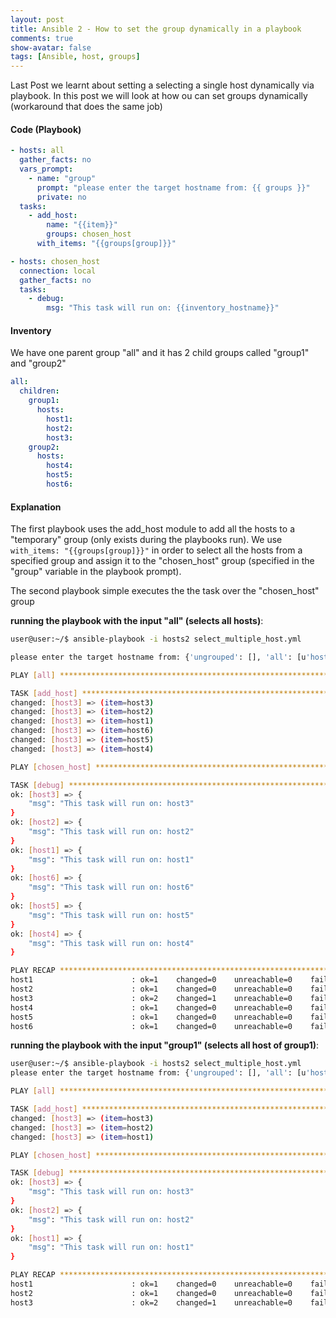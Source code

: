 ```yaml
---
layout: post
title: Ansible 2 - How to set the group dynamically in a playbook
comments: true
show-avatar: false
tags: [Ansible, host, groups]
---
```

Last Post we learnt about setting a selecting a single host dynamically via playbook.
In this post we will look at how ou can set groups dynamically (workaround that does the same job)

#### Code (Playbook)

```yml
- hosts: all
  gather_facts: no
  vars_prompt:
    - name: "group"
      prompt: "please enter the target hostname from: {{ groups }}"
      private: no
  tasks:
    - add_host:
        name: "{{item}}"
        groups: chosen_host
      with_items: "{{groups[group]}}"

- hosts: chosen_host
  connection: local
  gather_facts: no
  tasks:
    - debug:
        msg: "This task will run on: {{inventory_hostname}}"
```
#### Inventory

We have one parent group "all" and it has 2 child groups called "group1" and "group2"

```yml
all:
  children:
    group1:
      hosts:
        host1:
        host2:
        host3:
    group2:
      hosts:
        host4:
        host5:
        host6:
```

#### Explanation

The first playbook uses the add_host module to add all the hosts to a "temporary" group (only exists during the playbooks run). We use ```with_items: "{{groups[group]}}"``` in order to select all the hosts from a specified group and assign it to the "chosen_host" group (specified in the "group" variable in the playbook prompt).

The second playbook simple executes the the task over the "chosen_host" group

**running the playbook with the input "all" (selects all hosts)**:

```bash
user@user:~/$ ansible-playbook -i hosts2 select_multiple_host.yml 

please enter the target hostname from: {'ungrouped': [], 'all': [u'host3', u'host2', u'host1', u'host6', u'host5', u'host4'], u'group1': [u'host3', u'host2', u'host1'], u'group2': [u'host6', u'host5', u'host4']}: all

PLAY [all] *****************************************************************************************************************************************************************************************************

TASK [add_host] ************************************************************************************************************************************************************************************************
changed: [host3] => (item=host3)
changed: [host3] => (item=host2)
changed: [host3] => (item=host1)
changed: [host3] => (item=host6)
changed: [host3] => (item=host5)
changed: [host3] => (item=host4)

PLAY [chosen_host] *********************************************************************************************************************************************************************************************

TASK [debug] ***************************************************************************************************************************************************************************************************
ok: [host3] => {
    "msg": "This task will run on: host3"
}
ok: [host2] => {
    "msg": "This task will run on: host2"
}
ok: [host1] => {
    "msg": "This task will run on: host1"
}
ok: [host6] => {
    "msg": "This task will run on: host6"
}
ok: [host5] => {
    "msg": "This task will run on: host5"
}
ok: [host4] => {
    "msg": "This task will run on: host4"
}

PLAY RECAP *****************************************************************************************************************************************************************************************************
host1                      : ok=1    changed=0    unreachable=0    failed=0    skipped=0    rescued=0    ignored=0   
host2                      : ok=1    changed=0    unreachable=0    failed=0    skipped=0    rescued=0    ignored=0   
host3                      : ok=2    changed=1    unreachable=0    failed=0    skipped=0    rescued=0    ignored=0   
host4                      : ok=1    changed=0    unreachable=0    failed=0    skipped=0    rescued=0    ignored=0   
host5                      : ok=1    changed=0    unreachable=0    failed=0    skipped=0    rescued=0    ignored=0   
host6                      : ok=1    changed=0    unreachable=0    failed=0    skipped=0    rescued=0    ignored=0   
```

**running the playbook with the input "group1" (selects all host of group1)**:

```bash
user@user:~/$ ansible-playbook -i hosts2 select_multiple_host.yml 
please enter the target hostname from: {'ungrouped': [], 'all': [u'host3', u'host2', u'host1', u'host6', u'host5', u'host4'], u'group1': [u'host3', u'host2', u'host1'], u'group2': [u'host6', u'host5', u'host4']}: group1

PLAY [all] *****************************************************************************************************************************************************************************************************

TASK [add_host] ************************************************************************************************************************************************************************************************
changed: [host3] => (item=host3)
changed: [host3] => (item=host2)
changed: [host3] => (item=host1)

PLAY [chosen_host] *********************************************************************************************************************************************************************************************

TASK [debug] ***************************************************************************************************************************************************************************************************
ok: [host3] => {
    "msg": "This task will run on: host3"
}
ok: [host2] => {
    "msg": "This task will run on: host2"
}
ok: [host1] => {
    "msg": "This task will run on: host1"
}

PLAY RECAP *****************************************************************************************************************************************************************************************************
host1                      : ok=1    changed=0    unreachable=0    failed=0    skipped=0    rescued=0    ignored=0   
host2                      : ok=1    changed=0    unreachable=0    failed=0    skipped=0    rescued=0    ignored=0   
host3                      : ok=2    changed=1    unreachable=0    failed=0    skipped=0    rescued=0    ignored=0   
```
